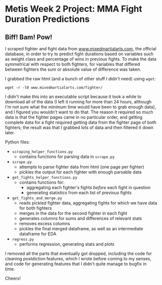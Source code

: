 # Metis Week 2 Project: MMA Fight Duration Predictions

## Biff! Bam! Pow!

I scraped fighter and fight data from www.mixedmartialarts.com, the official database, in order to try to predict fight durations based on variables such as weight class and percentage of wins in previous fights. To make the data symmetrical with respect to both fighters, for variables that differed between fighters the sum or absolute value of difference was taken.

I grabbed the raw html (and a bunch of other stuff I didn't need) using `wget`:

```
wget -r -l0 www.mixedmartialarts.com/fighter/
```

I didn't make this into an executable script because it took a while to download all of the data (I left it running for more than 24 hours, although I'm not sure what the minimum time would have been to grab enough data), and I figured you wouldn't want to do that. The reason it required so much data is that the fighter pages came in no particular order, and getting complete data for a fight required getting data from the fighter page of both fighters; the result was that I grabbed lots of data and then filtered it down later.

Python files:

- `scraping_helper_functions.py`
  - contains functions for parsing data in `scrape.py`
- `scrape.py`
  - attempts to parse fighter data from html (one page per fighter)
  - pickles the output for each fighter with enough parsable data
- `get_fights_helper_functions.py`
  - contains functions for:
    - aggregating each fighter's fights *before* each fight in question
    - generating statistics from each list of previous fights
- `get_fights_and_merge.py`
  - reads pickled fighter data, aggregating fights for which we have data for both fighters
  - merges in the data for the second fighter in each fight
  - generates columns for sums and differences of relevant stats
  - removes excess columns
  - pickles the final merged dataframe, as well as an intermediate dataframe for EDA
- `regress.py`
  - performs regression, generating stats and plots

I removed all the parts that eventually got dropped, including the code for cleaning postdiction features, which I wrote before coming to my senses, and code for generating features that I didn't quite manage to bugfix in time.

Cheers!
